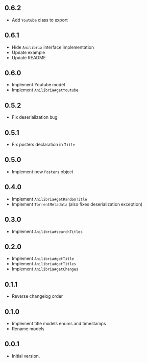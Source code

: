 ## 0.6.2

-   Add `Youtube` class to export

## 0.6.1

-   Hide `Anilibria` interface implementation
-   Update example
-   Update README

## 0.6.0

-   Implement Youtube model
-   Implement `Anilibria#getYoutube`

## 0.5.2

-   Fix deserialization bug

## 0.5.1

-   Fix posters declaration in `Title`

## 0.5.0

-   Implement new `Posters` object

## 0.4.0

-   Implement `Anilibria#getRandomTitle`
-   Implement `TorrentMetadata` (also fixes deserialization exception)

## 0.3.0

-   Implement `Anilibria#searchTitles`

## 0.2.0

-   Implement `Anilibria#getTitle`
-   Implement `Anilibria#getTitles`
-   Implement `Anilibria#getChanges`

## 0.1.1

-   Reverse changelog order

## 0.1.0

-   Implement title models enums and timestamps
-   Rename models

## 0.0.1

-   Initial version.
